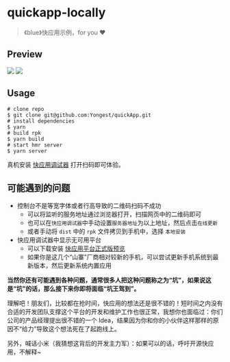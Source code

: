# quickapp-locally

> 《blue》快应用示例，for you ❤️

## Preview

![](screenshot-home.png)
![](screenshot-explore.png)

## Usage

```shell
# clone repo
$ git clone git@github.com:Yongest/quickApp.git
# install dependencies
$ yarn
# build rpk
$ yarn build
# start hmr server
$ yarn server
```

真机安装 [快应用调试器](https://statres.quickapp.cn/quickapp/quickapp/201803/file/quickapp_debugger.apk) 打开扫码即可体验。

## 可能遇到的问题

- 控制台不是等宽字体或者行高导致的二维码扫码不成功
  + 可以将监听的服务地址通过浏览器打开，扫描网页中的二维码即可
  + 也可以在`快应用调试器`中手动设置`服务器地址`为以上地址，然后点击`在线更新`
  + 或者手动将 `dist` 中的 `rpk` 文件拷贝到手机中，选择 `本地安装`
- 快应用调试器中显示无可用平台
  + 可以下载安装 [快应用平台正式版预览](https://statres.quickapp.cn/quickapp/quickapp/201803/file/quickapp_platform_preview_release.apk)
  + 如果你是这几个“山寨”厂商相对较新的手机，可以尝试更新手机系统到最新版本，然后更新系统内置应用

**当然你还有可能遇到各种问题，通常很多人把这种问题称之为“坑”，如果说这是“坑”的话，那么接下来你即将面临“坑王驾到”。**

理解吧！朋友们，比较都在抢时间，快应用的想法还是很不错的！短时间之内没有合适的开发团队支撑这个平台的开发和维护工作也很正常，我想你也面临过：你们公司的产品经理提出很不错的一个 Idea，结果因为你和你的小伙伴这样那样的原因不“给力”导致这个想法死在了起跑线上。

另外，喊话小米（我猜想这背后的开发主力军）：如果可以的话，呼吁开源快应用，不解释~

<!--
踩坑的放一边

toasl 通知 模拟器不可以

热重载不能保持当前页面状态

https://doc.quickapp.cn/tutorial/getting-started/project-configuration.html#%E9%A1%B5%E9%9D%A2%E8%B7%AF%E7%94%B1%E5%AF%B9%E8%B1%A1%EF%BC%88routerpages%EF%BC%89
router.pages 中的 path 选项未生效

https://doc.quickapp.cn/framework/manifest.html#routerpage
文档错误
错把 router.pages 写成了 router.page
闭源
代码一旦出现异常就会假死
只有几个国产“山寨”厂商支持


错误信息不友好


无端端提示创建桌面图标
魅族调试问题
http://bbs.quickapp.cn/posts/detail?id=467
http://bbs.quickapp.cn/posts/detail?id=520

## js 文件中不能使用 es2015 module

webpack 1.13.3 对 es2015 模块支持不到位
https://www.imooc.com/article/20604

webpack 中 js 文件 loader 配置的 babel 没有配置 plugin 所以不支持 ES2015
而 ux 文件的 loader 内部配置了


## 默认项目骨架不合理的点

- 依赖不清晰（开发依赖和生产依赖）
- ESLint 只在 JS 文件中工作，无意义
- Babel 转换部分 koa 模块代码在高版本 Node 环境中显得很多余，而且我个人认为不应该在项目中修改第三方依赖包的源代码
- clear script 中使用了 rm -rf 这个 shell 命令，Windows 不工作
- scripts 中 “脏乱差”
- 为什么不给 hap-tools 维护 dependencies

--------

## 参考链接

https://github.com/jimaowo/douban-quickapp
http://www.jimaowo.com/article/7
http://bbs.quickapp.cn/posts/detail?id=603
https://segmentfault.com/a/1190000014024037

https://github.com/l455202325/APIDemo



## Android 设备调试模式

1. 启用 Android 设备的开发者模式
2. 打开 Android 设备的 USB 调试模式
3. PC 端安装 adb 工具（android-platform-tools）
4. PC 端运行 `adb devices` 查看可用设备
5. Android 设备端授权

### 使用 adb 查看应用日志

```shell
# grep 过滤包名
$ adb logcat | grep com.package.name
# 忽略大小写
$ adb logcat | grep -i com.package.name
# 设置匹配字符串颜色。更多设置请查看 grep 帮助
$ adb logcat | grep --color=auto -i com.package.name

$ adb logcat -c

$ adb logcat | grep --color=auto -i E/AndroidRuntime

$ adb logcat | grep --color=auto -i E/JsConsole
adb logcat -s JsConsole
```

## 查看 Android 应用的包名

```shell
$ adb shell pm list package -f
```

- 快应用平台：`org.hapjs.mockup`
- 快应用调试器：`org.hapjs.debugger`


## 参考配置文件

```json
{
  "name": "内涵段子Lite",
  "package": "me.zce.duanzi",
  "versionName": "1.0.0",
  "versionCode": "1",
  "minPlatformVersion": "101",
  "icon": "/Common/logo.png",
  "features": [
    { "name": "system.router" },
    { "name": "system.prompt" },
    { "name": "system.shortcut" }
  ],
  "permissions": [
    { "origin": "*" }
  ],
  "config": {
    "logLevel": "debug",
    "designWidth": "750",
    "data": {
      "author": "zce <w@zce.me>"
    }
  },
  "router": {
    "entry": "Home",
    "pages": {
      "Home": {
        "component": "index",
        "path": "/Home",
        "filter": {
          "view": {
            "uri": "https?://.*"
          }
        }
      },
      "Explore": {
        "component": "index"
      },
      "New": {
        "component": "index"
      },
      "Message": {
        "component": "index"
      },
      "Profile": {
        "component": "index"
      },
      "Detail": {
        "component": "index"
      },
      "About": {
        "component": "index"
      }
    }
  },
  "display": {
    "titleBar": true,
    "titleBarText": "内涵段子Lite",
    "titleBarTextColor": "#414141",
    "titleBarBackgroundColor": "#f2f2f2",
    "backgroundColor": "#ffffff",
    "fullScreen": false,
    "menu": true,
    "pages": {
      "Home": {
        "titleBar": false,
        "titleBarText": "HOME « 内涵段子Lite",
        "titleBarTextColor": "#414141",
        "titleBarBackgroundColor": "#f2f2f2",
        "backgroundColor": "#ffffff",
        "fullScreen": false,
        "menu": false
      }
    }
  }
}
```

## 生成证书文件

openssl req -newkey rsa:2048 -nodes -keyout private.pem -x509 -days 3650 -out certificate.pem

## a 链接组件

打开外部网址 URL 需要声明 system.webview

## 页面跳转导航必须添加 system.router

## 单项数据同步问题
 -->

